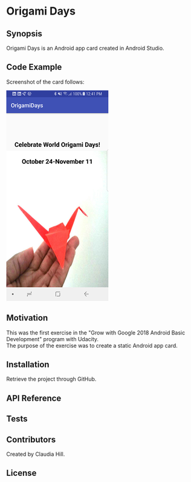 
#  Origami Days

## Synopsis

Origami Days is an Android app card created in Android Studio. 

## Code Example

Screenshot of the card follows:

![Android card](https://github.com/hillc255/OrigamiDays/blob/master/app/src/main/res/drawable/origami1.png)


## Motivation

This was the first exercise in the "Grow with Google 2018 Android Basic Development" program with Udacity.  
The purpose of the exercise was to create a static Android app card.

## Installation

Retrieve the project through GitHub.

## API Reference

## Tests

## Contributors

Created by Claudia Hill.

## License
